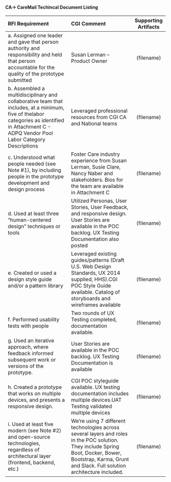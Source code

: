#### CA-> CareMail Techincal Document Listing 


| RFI Requirement| CGI Comment| Supporting Artifacts  |
| :------------- |:-------------|:-----:|
| a. Assigned one leader and gave that person authority and responsibility and held that person accountable for the quality of the prototype submitted | Susan Lerman – Product Owner | (filename) |
|b. Assembled a multidisciplinary and collaborative team that includes, at a minimum, five of thelabor categories as identified in Attachment C - ADPQ Vendor Pool Labor Category Descriptions|Leveraged professional resources from CGI CA and National teams|(filename)|
|c. Understood what people needed (see Note #1), by including people in the prototype development and design process|Foster Care industry experience from Susan Lerman, Susie Clare, Nancy Naber and stakeholders. Bios for the team are available in Attachment C|(filename)|
|d. Used at least three “human-centered design” techniques or tools| Utilized Personas, User Stories, User Feedback, and responsive design. User Stories are available in the POC backlog. UX Testing Documentation also posted|(filename)|
|e. Created or used a design style guide and/or a pattern library|Leveraged existing guides/patterns (Draft U.S. Web Design Standards, UX 2014 supplied, HHS).CGI POC Style Guide available.  Catalog of storyboards and wireframes available |(filename)|
|f. Performed usability tests with people|Two rounds of UX Testing completed, documentation available.|(filename)|
|g. Used an iterative approach, where feedback informed subsequent work or versions of the prototype.|User Stories are available in the POC backlog. UX Testing Documentation is available |(filename)|
|h. Created a prototype that works on multiple devices, and presents a responsive design.|CGI POC styleguide available. UX testing documentation includes multiple devices.UAT Testing validated multiple devices|(filename)|
|i. Used at least five modern (see Note #2) and open-source technologies, regardless of architectural layer (frontend, backend, etc.)| We’re using 7 different technologies across several layers and roles in the POC solution. They include Spring Boot, Docker, Bower, Bootstrap, Karma, Grunt and Slack. Full solution architecture included.|(filename)|
